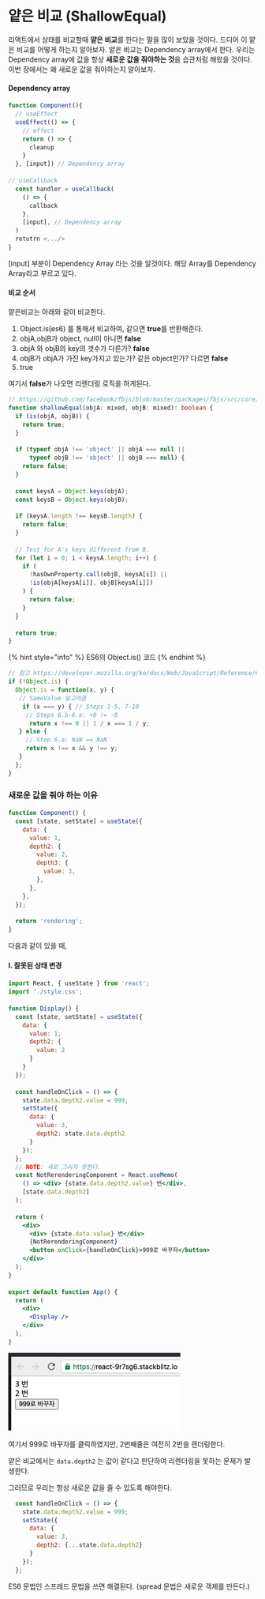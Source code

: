 # 얕은 비교 \(ShallowEqual\)

리액트에서 상태를 비교할때 **얕은 비교**를 한다는 말을 많이 보았을 것이다. 드디어 이 얕은 비교를 어떻게 하는지 알아보자. 얕은 비교는 Dependency array에서 한다. 우리는 Dependency array에 값을 항상 **새로운 값을 줘야하는 것**을 습관처럼 해왔을 것이다. 이번 장에서는 왜 새로운 값을 줘야하는지 알아보자.

#### Dependency array

```jsx
function Component(){
  // useEffect
  useEffect(() => {
    // effect
    return () => {
      cleanup
    }
  }, [input]) // Dependency array
    
// useCallback
  const handler = useCallback(
    () => {
      callback
    },
    [input], // Dependency array
  )
  retutrn <.../>  
}
```

\[input\] 부분이 Dependency Array 라는 것을 알것이다. 해당 Array를 Dependency Array라고 부르고 있다. 



#### 비교 순서

얕은비교는 아래와 같이 비교한다.

1. Object.is\(es6\)  를 통해서 비교하여, 같으면 **true**를 반환해준다.
2. objA,objB가 object, null이 아니면 **false**
3. objA 와 objB의  key의 갯수가 다른가? **false**
4. objB가 objA가 가진 key가지고 있는가? 같은 object인가? 다르면 **false**
5. true

여기서 **false**가 나오면 리렌더링 로직을 하게된다.  

```typescript
// https://github.com/facebook/fbjs/blob/master/packages/fbjs/src/core/shallowEqual.js#L39-L67
function shallowEqual(objA: mixed, objB: mixed): boolean {
  if (is(objA, objB)) {
    return true;
  }

  if (typeof objA !== 'object' || objA === null ||
      typeof objB !== 'object' || objB === null) {
    return false;
  }

  const keysA = Object.keys(objA);
  const keysB = Object.keys(objB);

  if (keysA.length !== keysB.length) {
    return false;
  }

  // Test for A's keys different from B.
  for (let i = 0; i < keysA.length; i++) {
    if (
      !hasOwnProperty.call(objB, keysA[i]) ||
      !is(objA[keysA[i]], objB[keysA[i]])
    ) {
      return false;
    }
  }

  return true;
}

```





{% hint style="info" %}
ES6의 Object.is\(\) 코드
{% endhint %}

```javascript
// 참고 https://developer.mozilla.org/ko/docs/Web/JavaScript/Reference/Global_Objects/Object/is
if (!Object.is) {
  Object.is = function(x, y) {
   // SameValue 알고리즘
    if (x === y) { // Steps 1-5, 7-10
     // Steps 6.b-6.e: +0 != -0
      return x !== 0 || 1 / x === 1 / y;
   } else {
     // Step 6.a: NaN == NaN
     return x !== x && y !== y;
   }
  };
}

```



### 새로운 값을 줘야 하는 이유

```jsx
function Component() {
  const [state, setState] = useState({
    data: {
      value: 1,
      depth2: {
        value: 2,
        depth3: {
          value: 3,
        },
      },
    },
  });

  return 'rendering';
}
```

다음과 같이 있을 때,

#### I. 잘못된 상태 변경

```jsx
import React, { useState } from 'react';
import './style.css';

function Display() {
  const [state, setState] = useState({
    data: {
      value: 1,
      depth2: {
        value: 2
      }
    }
  });

  const handleOnClick = () => {
    state.data.depth2.value = 999;
    setState({
      data: {
        value: 3,
        depth2: state.data.depth2
      }
    });
  };
  // NOTE: 새로 그리지 못한다.
  const NotRerenderingComponent = React.useMemo(
    () => <div> {state.data.depth2.value} 번</div>,
    [state.data.depth2]
  );

  return (
    <div>
      <div> {state.data.value} 번</div>
      {NotRerenderingComponent}
      <button onClick={handleOnClick}>999로 바꾸자</button>
    </div>
  );
}

export default function App() {
  return (
    <div>
      <Display />
    </div>
  );
}

```

![](../.gitbook/assets/2021-07-15-6.09.20.png)

여기서 999로 바꾸자를 클릭하였지만, 2번째줄은 여전히 2번을 렌더링한다.

얕은 비교에서는 `data.depth2` 는 값이 같다고 판단하여 리렌더링을 못하는 문제가 발생한다.

그러므로 우리는 항상 새로운 값을 줄 수 있도록 해야한다.

```jsx
  const handleOnClick = () => {
    state.data.depth2.value = 999;
    setState({
      data: {
        value: 3,
        depth2: {...state.data.depth2}
      }
    });
  };
```

ES6 문법인 스프레드 문법을 쓰면 해결된다. \(spread 문법은 새로운 객체를 만든다.\)

